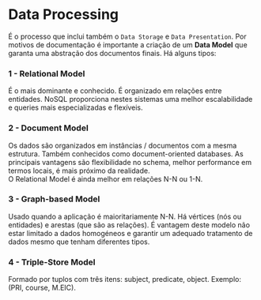 # Data Processing

É o processo que inclui também o `Data Storage` e `Data Presentation`. Por motivos de documentação é importante a criação de um **Data Model** que garanta uma abstração dos documentos finais. Há alguns tipos:

### 1 - Relational Model

É o mais dominante e conhecido. É organizado em relações entre entidades. NoSQL proporciona nestes sistemas uma melhor escalabilidade e queries mais especializadas e flexíveis. 

### 2 - Document Model

Os dados são organizados em instâncias / documentos com a mesma estrutura. Também conhecidos como document-oriented databases. As principais vantagens são flexibilidade no schema, melhor performance em termos locais, é mais próximo da realidade. <br>
O Relational Model é ainda melhor em relações N-N ou 1-N.

### 3 - Graph-based Model

Usado quando a aplicação é maioritariamente N-N. Há vértices (nós ou entidades) e arestas (que são as relações). É vantagem deste modelo não estar limitado a dados homogéneos e garantir um adequado tratamento de dados mesmo que tenham diferentes tipos.

### 4 - Triple-Store Model

Formado por tuplos com três itens: subject, predicate, object. Exemplo: (PRI, course, M.EIC). 

